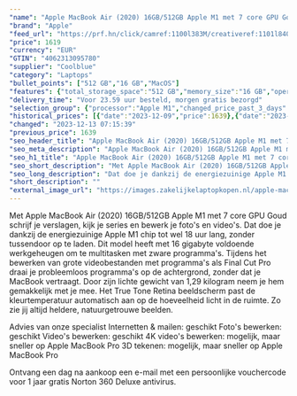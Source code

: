 ```yaml
---
"name": "Apple MacBook Air (2020) 16GB/512GB Apple M1 met 7 core GPU Goud QWERTY"
"brand": "Apple"
"feed_url": "https://prf.hn/click/camref:1100l383M/creativeref:1101l84031/destination:https%3A%2F%2Fwww.coolblue.nl%2Fproduct%2F909493"
"price": 1619
"currency": "EUR"
"GTIN": "4062313095780"
"supplier": "Coolblue"
"category": "Laptops"
"bullet_points": ["512 GB","16 GB","MacOS"]
"features": {"total_storage_space":"512 GB","memory_size":"16 GB","operating_system":"MacOS"}
"delivery_time": "Voor 23.59 uur besteld, morgen gratis bezorgd"
"selection_group": {"processor":"Apple M1","changed_price_past_3_days":true,"product_family":"MacBook Air"}
"historical_prices": [{"date":"2023-12-09","price":1639},{"date":"2023-12-13","price":1619}]
"changed": "2023-12-13 07:15:39"
"previous_price": 1639
"seo_header_title": "Apple MacBook Air (2020) 16GB/512GB Apple M1 met 7 core GPU Goud QWERTY"
"seo_meta_description": "Apple MacBook Air (2020) 16GB/512GB Apple M1 met 7 core GPU Goud QWERTY"
"seo_h1_title": "Apple MacBook Air (2020) 16GB/512GB Apple M1 met 7 core GPU Goud QWERTY"
"seo_short_description": "Met Apple MacBook Air (2020) 16GB/512GB Apple M1 met 7 core GPU Goud schrijf je verslagen, kijk je series en bewerk je foto's en video's."
"seo_long_description": "Dat doe je dankzij de energiezuinige Apple M1 chip tot wel 18 uur lang, zonder tussendoor op te laden. Dit model heeft met 16 gigabyte voldoende werkgeheugen om te multitasken met zware programma's. Tijdens het bewerken van grote videobestanden met programma's als Final Cut Pro draai je probleemloos programma's op de achtergrond, zonder dat je MacBook vertraagt. Door zijn lichte gewicht van 1,29 kilogram neem je hem gemakkelijk met je mee. Het True Tone Retina beeldscherm past de kleurtemperatuur automatisch aan op de hoeveelheid licht in de ruimte. Zo zie jij altijd heldere, natuurgetrouwe beelden. \r\n\r\n\r\nAdvies van onze specialist\r\nInternetten & mailen: geschikt\r\nFoto's bewerken: geschikt\r\nVideo's bewerken: geschikt\r\n4K video's bewerken: mogelijk, maar sneller op Apple MacBook Pro\r\n3D tekenen: mogelijk, maar sneller op Apple MacBook Pro\r\n\r\nOntvang een dag na aankoop een e-mail met een persoonlijke vouchercode voor 1 jaar gratis Norton 360 Deluxe antivirus."
"short_description": ""
"external_image_url": "https://images.zakelijkelaptopkopen.nl/apple-macbook-air-2020-16gb-512gb-apple-m1-met-7-core-gpu-goud-qwerty.webp"
---
```


Met Apple MacBook Air (2020) 16GB/512GB Apple M1 met 7 core GPU Goud schrijf je verslagen, kijk je series en bewerk je foto's en video's. Dat doe je dankzij de energiezuinige Apple M1 chip tot wel 18 uur lang, zonder tussendoor op te laden. Dit model heeft met 16 gigabyte voldoende werkgeheugen om te multitasken met zware programma's. Tijdens het bewerken van grote videobestanden met programma's als Final Cut Pro draai je probleemloos programma's op de achtergrond, zonder dat je MacBook vertraagt. Door zijn lichte gewicht van 1,29 kilogram neem je hem gemakkelijk met je mee. Het True Tone Retina beeldscherm past de kleurtemperatuur automatisch aan op de hoeveelheid licht in de ruimte. Zo zie jij altijd heldere, natuurgetrouwe beelden.


Advies van onze specialist
Internetten & mailen: geschikt
Foto's bewerken: geschikt
Video's bewerken: geschikt
4K video's bewerken: mogelijk, maar sneller op Apple MacBook Pro
3D tekenen: mogelijk, maar sneller op Apple MacBook Pro

Ontvang een dag na aankoop een e-mail met een persoonlijke vouchercode voor 1 jaar gratis Norton 360 Deluxe antivirus.